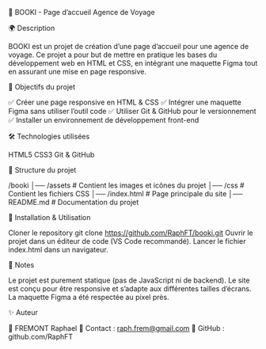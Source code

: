 📖 BOOKI - Page d’accueil Agence de Voyage

🌍 Description

BOOKI est un projet de création d’une page d’accueil pour une agence de voyage. Ce projet a pour but de mettre en pratique les bases du développement web en HTML et CSS, en intégrant une maquette Figma tout en assurant une mise en page responsive.

🎯 Objectifs du projet

✅ Créer une page responsive en HTML & CSS
✅ Intégrer une maquette Figma sans utiliser l’outil code
✅ Utiliser Git & GitHub pour le versionnement
✅ Installer un environnement de développement front-end

🛠️ Technologies utilisées

HTML5
CSS3
Git & GitHub

📁 Structure du projet

/booki
│── /assets        # Contient les images et icônes du projet
│── /css           # Contient les fichiers CSS
│── /index.html    # Page principale du site
│── README.md      # Documentation du projet

🚀 Installation & Utilisation

Cloner le repository
git clone https://github.com/RaphFT/booki.git
Ouvrir le projet dans un éditeur de code (VS Code recommandé).
Lancer le fichier index.html dans un navigateur.

📌 Notes

Le projet est purement statique (pas de JavaScript ni de backend).
Le site est conçu pour être responsive et s’adapte aux différentes tailles d’écrans.
La maquette Figma a été respectée au pixel près.

✨ Auteur

👤 FREMONT Raphael
📧 Contact : raph.frem@gmail.com
🔗 GitHub : github.com/RaphFT
